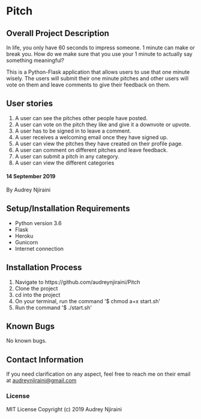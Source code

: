 # Pitch

## Overall Project Description
In life, you only have 60 seconds to impress someone. 1 minute can make or break you. How do we make sure that you use your 1 minute to actually say something meaningful? 

This is a Python-Flask application that allows users to use that one minute wisely. The users will submit their one minute pitches and other users will vote on them and leave comments to give their feedback on them.

## User stories
<ol>
    <li>A user can see the pitches other people have posted.</li>
    <li>A user can vote on the pitch they like and give it a downvote or upvote. </li>
    <li>A user has to be signed in to leave a comment.</li>
    <li>A user receives a welcoming email once they have signed up.</li>
    <li>A user can view the pitches they have created on their profile page.</li>
    <li>A user can comment on different pitches and leave feedback.</li>
    <li>A user can submit a pitch in any category.</li>
    <li>A user can view the different categories</li>
</ol>

#### 14 September 2019
By Audrey Njiraini

## Setup/Installation Requirements
* Python version 3.6
* Flask
* Heroku
* Gunicorn
* Internet connection

## Installation Process
<ol>
    <li>Navigate to https://github.com/audreynjiraini/Pitch</li>
    <li>Clone the project</li>
    <li>cd into the project</li>
    <li>On your terminal, run the command '$ chmod a+x start.sh' </li>
    <li>Run the command '$ ./start.sh'</li>
</ol>

## Known Bugs
No known bugs.

## Contact Information
If you need clarification on any aspect, feel free to reach me on their email at audreynjiraini@gmail.com

### License
MIT License
Copyright (c) 2019 Audrey Njiraini
